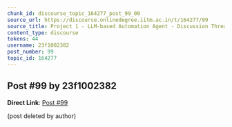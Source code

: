 ```yaml
---
chunk_id: discourse_topic_164277_post_99_00
source_url: https://discourse.onlinedegree.iitm.ac.in/t/164277/99
source_title: Project 1 - LLM-based Automation Agent - Discussion Thread [TDS Jan 2025]
content_type: discourse
tokens: 44
username: 23f1002382
post_number: 99
topic_id: 164277
---
```


## Post #99 by 23f1002382

**Direct Link**: [Post #99](https://discourse.onlinedegree.iitm.ac.in/t/164277/99)

(post deleted by author)
